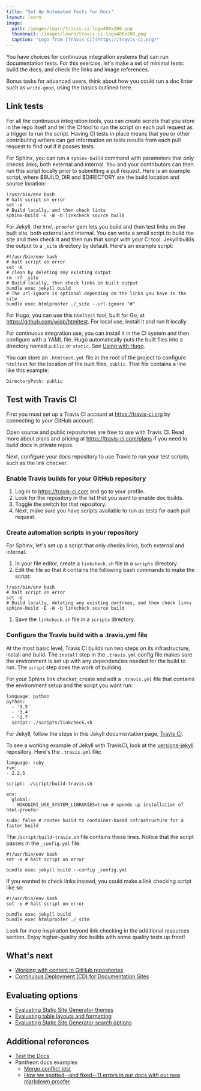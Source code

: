 ```yaml
---
title: "Set Up Automated Tests for Docs"
layout: learn
image:
  path: /images/learn/travis-ci-logo400x200.png
  thumbnail: /images/learn/travis-ci-logo400x200.png
  caption: "Logo from [Travis CI](https://travis-ci.org)"
---
```


You have choices for continuous integration systems that can run documentation tests. For this exercise, let's make a set of minimal tests: build the docs, and check the links and image references.

Bonus tasks for advanced users, think about how you could run a doc linter such as `write-good`, using the basics outlined here.

## Link tests

For all the continuous integration tools, you can create scripts that you store in the repo itself and tell the CI tool to run the script on each pull request as a trigger to run the script. Having CI tests in place means that you or other contributing writers can get information on tests results from each pull request to find out if it passes tests.

For Sphinx, you can run a `sphinx-build` command with parameters that only checks links, both external and internal. You and your contributors can then run this script locally prior to submitting a pull request. Here is an example script, where $BUILD_DIR and $DIRECTORY are the build location and source location:

```
!/usr/bin/env bash
# halt script on error
set -e
# Build locally, and then check links
sphinx-build -E -W -b linkcheck source build
```

For Jekyll, the `html-proofer` gem lets you build and then test links on the built site, both external and internal. You can write a small script to build the site and then check it and then run that script with your CI tool. Jekyll builds the output to a `_site` directory by default. Here's an example script:

```
#!/usr/bin/env bash
# halt script on error
set -e
# clean by deleting any existing output
rm -rf _site
# Build locally, then check links in built output
bundle exec jekyll build
# The url-ignore is optional depending on the links you have in the site
bundle exec htmlproofer ./_site --url-ignore "#"
```

For Hugo, you can use this `htmltest` tool, built for Go, at https://github.com/wjdp/htmltest. For local use, install it and run it locally.

For continuous integration use, you can install it in the CI system and then configure with a YAML file. Hugo automatically puts the built files into a directory named `public` or `static`. See [Using with Hugo](https://github.com/wjdp/htmltest/wiki/Using-With-Hugo).

You can store an `.htmltest.yml` file in the root of the project to configure `htmltest` for the location of the built files, `public`. That file contains a line like this example:

```
DirectoryPath: public
```

## Test with Travis CI

 First you must set up a Travis CI account at https://travis-ci.org by connecting to your GitHub account.

 Open source and public repositories are free to use with Travis CI. Read more about plans and pricing at https://travis-ci.com/plans if you need to build docs in private repos.

 Next, configure your docs repository to use Travis to run your test scripts, such as the link checker.

### Enable Travis builds for your GitHub repository

 1. Log in to https://travis-ci.com and go to your profile.
 1. Look for the repository in the list that you want to enable doc builds.
 1. Toggle the switch for that repository.
 1. Next, make sure you have scripts available to run as tests for each pull request.

### Create automation scripts in your repository

For Sphinx, let's set up a script that only checks links, both external and internal.

1. In your file editor, create a `linkcheck.sh` file in a `scripts` directory.
1. Edit the file so that it contains the following bash commands to make the script:
  ```
  !/usr/bin/env bash
  # halt script on error
  set -e
  # Build locally, deleting any existing doctrees, and then check links
  sphinx-build -E -W -b linkcheck source build
  ```
1. Save the `linkcheck.sh` file in a `scripts` directory.

### Configure the Travis build with a .travis.yml file

At the most basic level, Travis CI builds run two steps on its infrastructure, install and build. The `install` step in the `.travis.yml` config file makes sure the environment is set up with any dependencies needed for the build to run. The `script` step does the work of building.

For your Sphinx link checker, create and edit a `.travis.yml` file that contains the environment setup and the script you want run:

```
language: python
python:
  - '3.5'
  - '3.4'
  - '2.7'
  script: ./scripts/linkcheck.sh
```

For Jekyll, follow the steps in this Jekyll documentation page, [Travis Ci](https://jekyllrb.com/docs/continuous-integration/travis-ci/).

To see a working example of Jekyll with TravisCI, look at the [versions-jekyll](https://github.com/justwriteclick/versions-jekyll/) repository. Here's the `.travis.yml` file:
```
language: ruby
rvm:
- 2.2.5

script: ./script/build-travis.sh

env:
  global:
  - NOKOGIRI_USE_SYSTEM_LIBRARIES=true # speeds up installation of html-proofer

sudo: false # routes build to container-based infrastructure for a faster build
```

The `/script/build-travis.sh` file contains these lines. Notice that the script passes in the `_config.yml` file.
```
#!/usr/bin/env bash
set -e # halt script on error

bundle exec jekyll build --config _config.yml
```

If you wanted to check links instead, you could make a link checking script like so:
```
#!/usr/bin/env bash
set -e # halt script on error

bundle exec jekyll build
bundle exec htmlproofer ./_site
```

Look for more inspiration beyond link checking in the additional resources section. Enjoy higher-quality doc builds with some quality tests up front!

## What's next

* [Working with content in GitHub repositories](https://docslikecode.com/learn/04-add-content-workflow/)
* [Continuous Deployment (CD) for Documentation Sites](https://www.docslikecode.com/learn/05-cd-for-docs/)

## Evaluating options

* [Evaluating Static Site Generator themes](https://www.docslikecode.com/learn/07-evaluating-ssg-themes/)
* [Evaluating table layouts and formatting](https://www.docslikecode.com/learn/08-evaluating-table-layouts/)
* [Evaluating Static Site Generator search options](https://www.docslikecode.com/learn/09-ssg-search-implementations/)

## Additional references

* [Test the Docs](https://testthedocs.org/)
* Pantheon docs examples
  * [Merge conflict test](https://github.com/pantheon-systems/documentation/blob/master/scripts/merge_conflicts.sh)
  * [How we spotted--and fixed--11 errors in our docs with our new markdown proofer](https://circleci.com/blog/markdown-proofer/)
